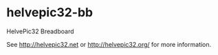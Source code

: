 # helvepic32-bb
HelvePic32 Breadboard

See http://helvepic32.net or http://helvepic32.org/ for more information.
